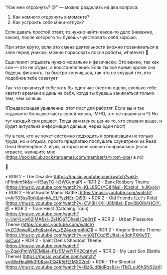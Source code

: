 "Как мне отдохнуть? 😒" — можно разделить на два вопроса:
1) Как немного отдохнуть в моменте?
2) Как устроить себе мини-отпуск?

Если давать простой ответ, то нужно найти какое-то дело (неважно, какое), после которого ты будешь чувствовать себя хорошо. 

При этом круто, если это смена деятельности (можно позаниматься в зале перед уником, можно порисовать после работы, whatever) 🎤

Еще поинт: отдыхать нужно морально и физически. Это важно, так как сон — это не отдых, а восстановление. Если ты все время кроме сна будешь фигачить, ты быстро кончишься, так что не слушай тех, кто подобное тебе советует.

Так что организуй себе хотя бы один час (честно оцени, сколько тебе хватит) времени в день на себя, когда ты будешь заниматься только тем, чем хочешь

(Предвосхищая удивление: этот пост для работяг. Если вы и так отдыхаете большую часть своей жизни, IMHO, это не правильно 👎 Но тут каждый сам решает. Тогда вам менее ценно то, что сказано выше, и будет актуальна информация дальше, через один пост)

Ну а тем, кто не хочет системно подходить к организации не только труда, но и отдыха, просто предлагаю послушать саундтреки из Read Dead Redemption 2: игры, которая мне сильно понравилась (если играете, напишите мне (https://socialclub.rockstargames.com/member/art-rom-one) в лс)

🤠

• RDR 2 - The Disaster (https://music.youtube.com/watch?v=kI-nFfmkm5k&si=rR3ayTG-h3WGemaP)
• RDR 2 - Bank Robbery Theme (https://music.youtube.com/watch?v=KLL85CsYO84&si=1CazIul__kJKyojy)
• RDR 2 - Braithwaite Manor Battle (https://music.youtube.com/watch?v=ArT03ssRbtk&si=k4_ELPyzNEr-Qi99)
• RDR 2 - Old Friends (Let's Ride) (https://music.youtube.com/watch?v=CVI8HKXHJ8M&si=Ezvl0bOlb4HCiY-P)
• RDR 2 - Train Heist (Catching Train)  (https://music.youtube.com/watch?v=UeHLxw82jMA&si=2aHCgTOhesHQe8rH)
• RDR 2 - Urban Pleasures Theme (https://music.youtube.com/watch?v=ZC9owaRLqFg&si=4w_xS24axmp4IhC1)
• RDR 2 - Angelo Bronte Theme (https://music.youtube.com/watch?v=vmXjTCqc15U&si=e3qhPXKw5T-gsCup)
• RDR 2 - Saint Denis Shootout Theme (https://music.youtube.com/watch?v=ZqakPmiWQEM&si=PLrSMvdYPK2CqtXw)
• RDR 2 - My Last Son (Battle Theme) (https://music.youtube.com/watch?v=tWqHnaWk0f0&si=0Q4R5jTtZMX02rcI)
• RDR    - The Shootist (https://music.youtube.com/watch?v=Bz8JdBidRqs&si=rTkEi_eJ6hSN02aK)